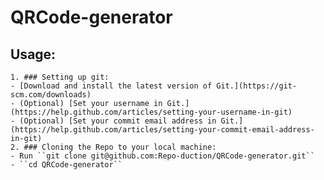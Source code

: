 # QRCode-generator

## Usage:
    1. ### Setting up git:
    - [Download and install the latest version of Git.](https://git-scm.com/downloads)
    - (Optional) [Set your username in Git.](https://help.github.com/articles/setting-your-username-in-git)
    - (Optional) [Set your commit email address in Git.](https://help.github.com/articles/setting-your-commit-email-address-in-git)
    2. ### Cloning the Repo to your local machine:
    - Run ``git clone git@github.com:Repo-duction/QRCode-generator.git``
    - ``cd QRCode-generator``
